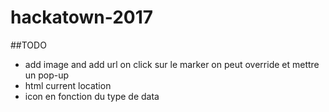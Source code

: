 # hackatown-2017
##TODO
* add image and add url on click sur le marker on peut override et mettre un pop-up
* html current location
* icon en fonction du type de data
